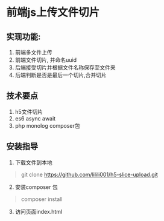 # 前端js上传文件切片

## 实现功能:

1. 前端多文件上传
2. 前端文件切片, 并命名uuid
3. 后端接受切片并根据文件名称保存至文件夹
4. 后端判断是否是最后一个切片,合并切片

## 技术要点

1. h5文件切片
2. es6 async await
3. php monolog composer包

## 安装指导

1. 下载文件到本地
> git clone https://github.com/lilili001/h5-slice-upload.git
2. 安装composer 包
> composer install 
3. 访问页面index.html